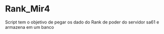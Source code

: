 # Rank_Mir4
Script tem o objetivo de pegar os dado do Rank de poder do servidor sa61 e  armazena em um banco
